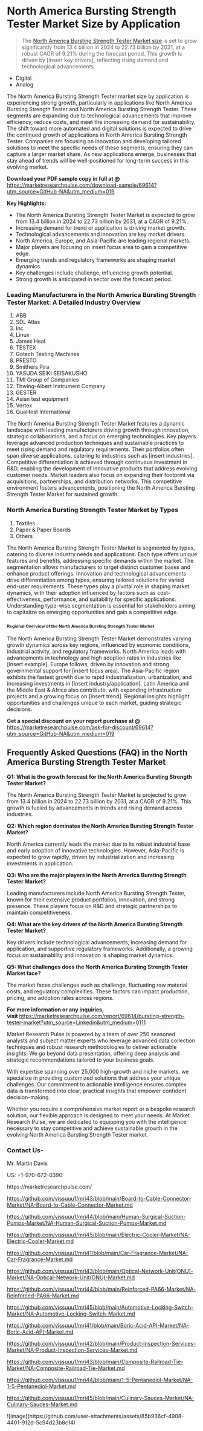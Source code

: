 <h1>North America Bursting Strength Tester Market&nbsp;Size by Application</h1><blockquote><p>The <a href="https://marketresearchpulse.com/download-sample/69614?utm_source=GitHub-NA&amp;utm_medium=019">North America Bursting Strength Tester Market size</a> is set to grow significantly from 13.4 billion in 2024 to 22.73 billion by 2031, at a robust CAGR of 9.21% during the forecast period. This growth is driven by [insert key drivers], reflecting rising demand and technological advancements.</p></blockquote><ul><li>Digital<li> Analog</li></ul><p>The North America Bursting Strength Tester market size by application is experiencing strong growth, particularly in applications like North America Bursting Strength Tester and North America Bursting Strength Tester. These segments are expanding due to technological advancements that improve efficiency, reduce costs, and meet the increasing demand for sustainability. The shift toward more automated and digital solutions is expected to drive the continued growth of applications in North America Bursting Strength Tester. Companies are focusing on innovation and developing tailored solutions to meet the specific needs of these segments, ensuring they can capture a larger market share. As new applications emerge, businesses that stay ahead of trends will be well-positioned for long-term success in this evolving market.</p><p><strong>Download your PDF sample copy in full at @ </strong><a href="https://marketresearchpulse.com/download-sample/69614?utm_source=GitHub-NA&amp;utm_medium=019">https://marketresearchpulse.com/download-sample/69614?utm_source=GitHub-NA&amp;utm_medium=019</a></p><p><strong>Key Highlights: </strong></p><ul><li>The North America Bursting Strength Tester Market is expected to grow from 13.4 billion in 2024 to 22.73 billion by 2031, at a CAGR of 9.21%.</li><li>Increasing demand for trend or application is driving market growth.</li><li>Technological advancements and innovation are key market drivers.</li><li>North America, Europe, and Asia-Pacific are leading regional markets.</li><li>Major players are focusing on insert focus area to gain a competitive edge.</li><li>Emerging trends and regulatory frameworks are shaping market dynamics.</li><li>Key challenges include challenge, influencing growth potential.</li><li>Strong growth is anticipated in sector over the forecast period.</li></ul><h3>Leading Manufacturers in the North America Bursting Strength Tester Market: A Detailed Industry Overview</h3><ol><li>ABB</li><li>SDL Atlas</li><li>Inc</li><li>Linux</li><li>James Heal</li><li>TESTEX</li><li>Gotech Testing Machines</li><li>PRESTO</li><li>Smithers Pira</li><li>YASUDA SEIKI SEISAKUSHO</li><li>TMI Group of Companies</li><li>Thwing-Albert Instrument Company</li><li>GESTER</li><li>Asian test equipment</li><li>Vertex</li><li>Qualitest International</li></ol><div class="flex max-w-full flex-col flex-grow"><div class="min-h-8 text-message flex w-full flex-col items-end gap-2 whitespace-normal break-words [.text-message+&amp;]:mt-5" dir="auto" data-message-author-role="assistant" data-message-id="fd8432e4-4910-450d-b182-61b7bfb0a01f" data-message-model-slug="gpt-4o"><div class="flex w-full flex-col gap-1 empty:hidden first:pt-[3px]"><div class="markdown prose w-full break-words dark:prose-invert light"><p>The North America Bursting Strength Tester Market features a dynamic landscape with leading manufacturers driving growth through innovation, strategic collaborations, and a focus on emerging technologies. Key players leverage advanced production techniques and sustainable practices to meet rising demand and regulatory requirements. Their portfolios often span diverse applications, catering to industries such as [insert industries]. Competitive differentiation is achieved through continuous investment in R&amp;D, enabling the development of innovative products that address evolving customer needs. Market leaders also focus on expanding their footprint via acquisitions, partnerships, and distribution networks. This competitive environment fosters advancements, positioning the North America Bursting Strength Tester Market for sustained growth.</p></div></div></div></div><h3>North America Bursting Strength Tester Market by Types</h3><ol><li>Textiles<li> Paper & Paper Boards<li> Others</li></ol><div class="flex max-w-full flex-col flex-grow"><div class="min-h-8 text-message flex w-full flex-col items-end gap-2 whitespace-normal break-words [.text-message+&amp;]:mt-5" dir="auto" data-message-author-role="assistant" data-message-id="084470be-0bb7-4664-bddf-5156b4f41249" data-message-model-slug="gpt-4o-mini"><div class="flex w-full flex-col gap-1 empty:hidden first:pt-[3px]"><div class="markdown prose w-full break-words dark:prose-invert light"><p>The North America Bursting Strength Tester Market is segmented by types, catering to diverse industry needs and applications. Each type offers unique features and benefits, addressing specific demands within the market. The segmentation allows manufacturers to target distinct customer bases and enhance product offerings. Innovation and technological advancements drive differentiation among types, ensuring tailored solutions for varied end-user requirements. These types play a pivotal role in shaping market dynamics, with their adoption influenced by factors such as cost-effectiveness, performance, and suitability for specific applications. Understanding type-wise segmentation is essential for stakeholders aiming to capitalize on emerging opportunities and gain a competitive edge.</p></div></div></div></div><h3><span style="font-size: 11px;">Regional Overview of the North America Bursting Strength Tester Market</span></h3><div class="flex max-w-full flex-col flex-grow"><div class="min-h-8 text-message flex w-full flex-col items-end gap-2 whitespace-normal break-words [.text-message+&amp;]:mt-5" dir="auto" data-message-author-role="assistant" data-message-id="e9038762-ce64-4e30-91c9-9bd413514231" data-message-model-slug="gpt-4o-mini"><div class="flex w-full flex-col gap-1 empty:hidden first:pt-[3px]"><div class="markdown prose w-full break-words dark:prose-invert light"><p>The North America Bursting Strength Tester Market demonstrates varying growth dynamics across key regions, influenced by economic conditions, industrial activity, and regulatory frameworks. North America leads with advancements in technology and high adoption rates in industries like [insert example]. Europe follows, driven by innovation and strong governmental support for [insert focus area]. The Asia-Pacific region exhibits the fastest growth due to rapid industrialization, urbanization, and increasing investments in [insert industry/application]. Latin America and the Middle East &amp; Africa also contribute, with expanding infrastructure projects and a growing focus on [insert trend]. Regional insights highlight opportunities and challenges unique to each market, guiding strategic decisions.</p></div></div></div></div><p><strong>Get a special discount on your report purchase at @ </strong><a href="https://marketresearchpulse.com/ask-for-discount/69614?utm_source=GitHub-NA&amp;utm_medium=019">https://marketresearchpulse.com/ask-for-discount/69614?utm_source=GitHub-NA&amp;utm_medium=019</a></p><h2>Frequently Asked Questions (FAQ) in the North America Bursting Strength Tester Market</h2><p><strong>Q1: What is the growth forecast for the North America Bursting Strength Tester Market?</strong></p><p>The North America Bursting Strength Tester Market is projected to grow from 13.4 billion in 2024 to 22.73 billion by 2031, at a CAGR of 9.21%. This growth is fueled by advancements in trends and rising demand across industries.</p><p><strong>Q2: Which region dominates the North America Bursting Strength Tester Market?</strong></p><p>North America currently leads the market due to its robust industrial base and early adoption of innovative technologies. However, Asia-Pacific is expected to grow rapidly, driven by industrialization and increasing investments in application.</p><p><strong>Q3: Who are the major players in the North America Bursting Strength Tester Market?</strong></p><p>Leading manufacturers include North America Bursting Strength Tester, known for their extensive product portfolios, innovation, and strong presence. These players focus on R&amp;D and strategic partnerships to maintain competitiveness.</p><p><strong>Q4: What are the key drivers of the North America Bursting Strength Tester Market?</strong></p><p>Key drivers include technological advancements, increasing demand for application, and supportive regulatory frameworks. Additionally, a growing focus on sustainability and innovation is shaping market dynamics.</p><p><strong>Q5: What challenges does the North America Bursting Strength Tester Market face?</strong></p><p>The market faces challenges such as challenge, fluctuating raw material costs, and regulatory complexities. These factors can impact production, pricing, and adoption rates across regions.</p><p><strong>For more information or any inquiries, visit&nbsp;</strong><a href="https://marketresearchpulse.com/report/69614/bursting-strength-tester-market?utm_source=Linkedin&utm_medium=0111">https://marketresearchpulse.com/report/69614/bursting-strength-tester-market?utm_source=Linkedin&utm_medium=0111</a></p><p>Market Research Pulse is powered by a team of over 250 seasoned analysts and subject matter experts who leverage advanced data collection techniques and robust research methodologies to deliver actionable insights. We go beyond data presentation, offering deep analysis and strategic recommendations tailored to your business goals.</p><p>With expertise spanning over 25,000 high-growth and niche markets, we specialize in providing customized solutions that address your unique challenges. Our commitment to actionable intelligence ensures complex data is transformed into clear, practical insights that empower confident decision-making.</p><p>Whether you require a comprehensive market report or a bespoke research solution, our flexible approach is designed to meet your needs. At Market Research Pulse, we are dedicated to equipping you with the intelligence necessary to stay competitive and achieve sustainable growth in the evolving North America Bursting Strength Tester market.</p><h3><strong>Contact Us-</strong></h3><p>Mr. Martin Davis</p><p>US: +1-970-672-0390</p><p>https://marketresearchpulse.com/</p><p><a href="https://github.com/vissuuu1/mri43/blob/main/Board-to-Cable-Connector-Market/NA-Board-to-Cable-Connector-Market.md">https://github.com/vissuuu1/mri43/blob/main/Board-to-Cable-Connector-Market/NA-Board-to-Cable-Connector-Market.md</a></p><p><a href="https://github.com/vissuuu1/mri44/blob/main/Human-Surgical-Suction-Pumps-Market/NA-Human-Surgical-Suction-Pumps-Market.md">https://github.com/vissuuu1/mri44/blob/main/Human-Surgical-Suction-Pumps-Market/NA-Human-Surgical-Suction-Pumps-Market.md</a></p><p><a href="https://github.com/vissuuu1/mri45/blob/main/Electric-Cooler-Market/NA-Electric-Cooler-Market.md">https://github.com/vissuuu1/mri45/blob/main/Electric-Cooler-Market/NA-Electric-Cooler-Market.md</a></p><p><a href="https://github.com/vissuuu1/mri41/blob/main/Car-Fragrance-Market/NA-Car-Fragrance-Market.md">https://github.com/vissuuu1/mri41/blob/main/Car-Fragrance-Market/NA-Car-Fragrance-Market.md</a></p><p><a href="https://github.com/vissuuu1/mri43/blob/main/Optical-Network-Unit(ONU)-Market/NA-Optical-Network-Unit(ONU)-Market.md">https://github.com/vissuuu1/mri43/blob/main/Optical-Network-Unit(ONU)-Market/NA-Optical-Network-Unit(ONU)-Market.md</a></p><p><a href="https://github.com/vissuuu1/mri44/blob/main/Reinforced-PA66-Market/NA-Reinforced-PA66-Market.md">https://github.com/vissuuu1/mri44/blob/main/Reinforced-PA66-Market/NA-Reinforced-PA66-Market.md</a></p><p><a href="https://github.com/vissuuu1/mri45/blob/main/Automotive-Locking-Switch-Market/NA-Automotive-Locking-Switch-Market.md">https://github.com/vissuuu1/mri45/blob/main/Automotive-Locking-Switch-Market/NA-Automotive-Locking-Switch-Market.md</a></p><p><a href="https://github.com/vissuuu1/mri41/blob/main/Boric-Acid-API-Market/NA-Boric-Acid-API-Market.md">https://github.com/vissuuu1/mri41/blob/main/Boric-Acid-API-Market/NA-Boric-Acid-API-Market.md</a></p><p><a href="https://github.com/vissuuu1/mri42/blob/main/Product-Inspection-Services-Market/NA-Product-Inspection-Services-Market.md">https://github.com/vissuuu1/mri42/blob/main/Product-Inspection-Services-Market/NA-Product-Inspection-Services-Market.md</a></p><p><a href="https://github.com/vissuuu1/mri43/blob/main/Composite-Railroad-Tie-Market/NA-Composite-Railroad-Tie-Market.md">https://github.com/vissuuu1/mri43/blob/main/Composite-Railroad-Tie-Market/NA-Composite-Railroad-Tie-Market.md</a></p><p><a href="https://github.com/vissuuu1/mri44/blob/main/1-5-Pentanediol-Market/NA-1-5-Pentanediol-Market.md">https://github.com/vissuuu1/mri44/blob/main/1-5-Pentanediol-Market/NA-1-5-Pentanediol-Market.md</a></p><p><a href="https://github.com/vissuuu1/mri45/blob/main/Culinary-Sauces-Market/NA-Culinary-Sauces-Market.md">https://github.com/vissuuu1/mri45/blob/main/Culinary-Sauces-Market/NA-Culinary-Sauces-Market.md</a></p>
![image](https://github.com/user-attachments/assets/85b936cf-4908-4401-912d-5c94d23b8c14)

